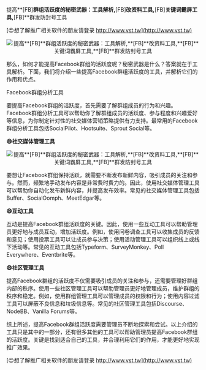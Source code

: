 提高**[FB]**群组活跃度的秘密武器：工具解析,**[FB]**改资料工具,**[FB]**关键词霸屏工具,**[FB]**群发防封号工具

[😍想了解推广相关软件的朋友请登录 http://www.vst.tw](http://www.vst.tw)

 <center><img src="https://vst.tw/MP4/tuiguang/png/5.png" alt="提高**[FB]**群组活跃度的秘密武器：工具解析,**[FB]**改资料工具,**[FB]**关键词霸屏工具,**[FB]**群发防封号工具"></center>

那么，如何才能提高Facebook群组的活跃度呢？秘密武器是什么？答案就在于工具解析。下面，我们将介绍一些提高Facebook群组活跃度的工具，并解析它们的作用和优点。

Facebook群组分析工具

要提高Facebook群组的活跃度，首先需要了解群组成员的行为和兴趣。Facebook群组分析工具可以帮助你了解群组成员的活跃度、参与程度和兴趣爱好等信息，为你制定针对性的社交媒体营销策略提供有力支持。最常用的Facebook群组分析工具包括SocialPilot、Hootsuite、Sprout Social等。

**😄社交媒体管理工具**

 <center><img src="https://vst.tw/MP4/tuiguang/png/2.png" alt="提高**[FB]**群组活跃度的秘密武器：工具解析,**[FB]**改资料工具,**[FB]**关键词霸屏工具,**[FB]**群发防封号工具"></center>

要想让Facebook群组保持活跃，就需要不断发布新鲜内容，吸引成员的关注和参与。然而，频繁地手动发布内容是非常费时费力的。因此，使用社交媒体管理工具可以帮助你自动化发布新鲜内容，并提高发布效率。常见的社交媒体管理工具包括Buffer、SocialOomph、MeetEdgar等。

**😄互动工具**

互动是提高Facebook群组活跃度的关键。因此，使用一些互动工具可以帮助管理员更好地与成员互动，增加活跃度。例如，使用问卷调查工具可以收集成员的反馈和意见；使用投票工具可以让成员参与决策；使用活动管理工具可以组织线上或线下活动等。常见的互动工具包括Typeform、SurveyMonkey、Poll Everywhere、Eventbrite等。

**😄社区管理工具**

提高Facebook群组的活跃度不仅需要吸引成员的关注和参与，还需要管理好群组内部的秩序。使用一些社区管理工具可以帮助管理员更好地管理成员，维护群组的秩序和稳定。例如，使用群组管理工具可以管理成员的权限和行为；使用内容过滤工具可以屏蔽不良信息和垃圾信息等。常见的社区管理工具包括Discourse、NodeBB、Vanilla Forums等。

综上所述，提高Facebook群组活跃度需要管理员不断地探索和尝试。以上介绍的工具只是其中的一部分，还有很多其他的工具可以帮助管理员提高Facebook群组的活跃度。关键是找到适合自己的工具，并合理利用它们的作用，才能更好地实现推广效果。

[😍想了解推广相关软件的朋友请登录 http://www.vst.tw](http://www.vst.tw)



